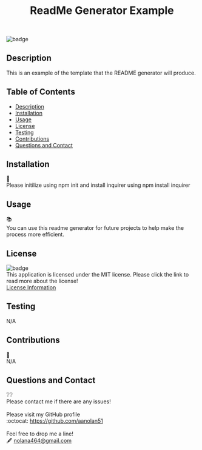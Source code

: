 <h1 align=center>ReadMe Generator Example</h1><br>

  ![badge](https://img.shields.io/badge/license-MIT-blue?style=flat-square)<br>

  ## Description
  This is an example of the template that the README generator will produce.

  ## Table of Contents
  - [Description](#description)
  - [Installation](#installation)
  - [Usage](#usage)
  - [License](#license)
  - [Testing](#testing)
  - [Contributions](#contributions)  
  - [Questions and Contact](#questions-and-contact)

  ## Installation
  :toolbox:<br>
  Please initilize using npm init and install inquirer using npm install inquirer

  ## Usage
  :books:<br>
  You can use this readme generator for future projects to help make the process more efficient.

  ## License
  ![badge](https://img.shields.io/badge/license-MIT-blue?style=flat-square)<br>
  This application is licensed under the MIT license. Please click the link to read more about the license!<br>
  [License Information](https://choosealicense.com/licenses/mit/)

  ## Testing
  N/A
  
  ## Contributions
  :busts_in_silhouette:<br>
  N/A

  ## Questions and Contact
  :grey_question::grey_question:<br>
  Please contact me if there are any issues!<br><br>
  Please visit my GitHub profile <br>
  :octocat: https://github.com/aanolan51 <br><br>
  Feel free to drop me a line! <br> :fountain_pen: nolana464@gmail.com

